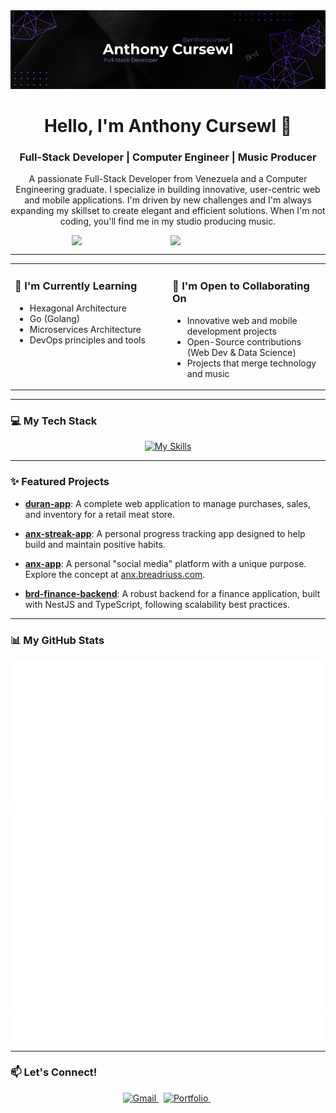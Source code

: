 <div align="center">
   <img src='ANTHONY_CURSEWL_BANNER.png' alt='Anthony Cursewl Banner' />
</div>

<div align="center">
  <h1>Hello, I'm Anthony Cursewl 👋</h1>
  <h3>Full-Stack Developer | Computer Engineer | Music Producer</h3>
  <p>
    A passionate Full-Stack Developer from Venezuela and a Computer Engineering graduate. I specialize in building innovative, user-centric web and mobile applications. I'm driven by new challenges and I'm always expanding my skillset to create elegant and efficient solutions. When I'm not coding, you'll find me in my studio producing music.
  </p>
</div>

<!-- Personal touch with GIFs -->
<div style="display: flex; justify-content: center; align-items: center; gap: 8px;">
   <img src="https://media3.giphy.com/media/v1.Y2lkPTc5MGI3NjExNGhpYzB1ZDdpeDIwYWlyaWozaTh5a2VjazV6NTczbzQyZzJ3dTRkdiZlcD12MV9pbnRlcm5hbF9naWZfYnlfaWQmY3Q9cw/XEr125ErzTjEJXLYuc/giphy.gif" width="150" />
   <img src="https://media3.giphy.com/media/v1.Y2lkPTc5MGI3NjExNGN6ZnhvMGd1dmI0aG01eDA1dDFjZGtva2piOHdvZ3RtbHQ3MTdmaSZlcD12MV9pbnRlcm5hbF9naWZfYnlfaWQmY3Q9cw/zUQrlUk7Zo51n57CNC/giphy.gif" width="150" />
</div>

---

<table>
  <tr>
    <td valign="top" width="50%">
      <h3>🌱 I'm Currently Learning</h3>
      <ul>
        <li>Hexagonal Architecture</li>
        <li>Go (Golang)</li>
        <li>Microservices Architecture</li>
        <li>DevOps principles and tools</li>
      </ul>
    </td>
    <td valign="top" width="50%">
      <h3>🤝 I'm Open to Collaborating On</h3>
      <ul>
        <li>Innovative web and mobile development projects</li>
        <li>Open-Source contributions (Web Dev & Data Science)</li>
        <li>Projects that merge technology and music</li>
      </ul>
    </td>
  </tr>
</table>

---

### 💻 My Tech Stack
<p align="center">
  <a href="https://anx.breadriuss.com/about/anthony?ref=abitfun">
    <img src="https://skillicons.dev/icons?i=ts,js,python,kotlin,java,react,angular,vue,postgres,mongo,git,github,gitlab,nginx,docker,mysql,prisma,nest,spring,vite,tailwind,express,go&perline=11" alt="My Skills"/>
  </a>
</p>

---

### ✨ Featured Projects

*   **[duran-app](https://github.com/anthonycursewl/meat-swt-app)**: A complete web application to manage purchases, sales, and inventory for a retail meat store.

*   **[anx-streak-app](https://github.com/anthonycursewl/anx-streak-app-v2)**: A personal progress tracking app designed to help build and maintain positive habits.

*   **[anx-app](https://github.com/anthonycursewl/anx-app)**: A personal "social media" platform with a unique purpose. Explore the concept at [anx.breadriuss.com](https://anx.breadriuss.com/login).

*   **[brd-finance-backend](https://github.com/anthonycursewl/brd-finance-backend)**: A robust backend for a finance application, built with NestJS and TypeScript, following scalability best practices.

---

### 📊 My GitHub Stats
<p align="center">
  <img src="metrics.classic.lines.svg" alt="Classic Charts" />
  <img src="metrics.plugin.isocalendar.fullyear.svg" alt="Contributions Calendar" />
  <img src="metrics.plugin.habits.charts.svg" alt="Habits Chart" />
</p>

---

### 📫 Let's Connect!

<p align="center">
  <a href="mailto:zerpaanthony.wx@gmail.com">
    <img src="https://img.shields.io/badge/Gmail-D14836?style=for-the-badge&logo=gmail&logoColor=white" alt="Gmail"/>
  </a>
  &nbsp;
  <a href="https://anx.breadriuss.com/about/anthony?ref=abitfun">
    <img src="https://img.shields.io/badge/Portfolio-000000?style=for-the-badge&logo=About.me&logoColor=white" alt="Portfolio"/>
  </a>
  &nbsp;
